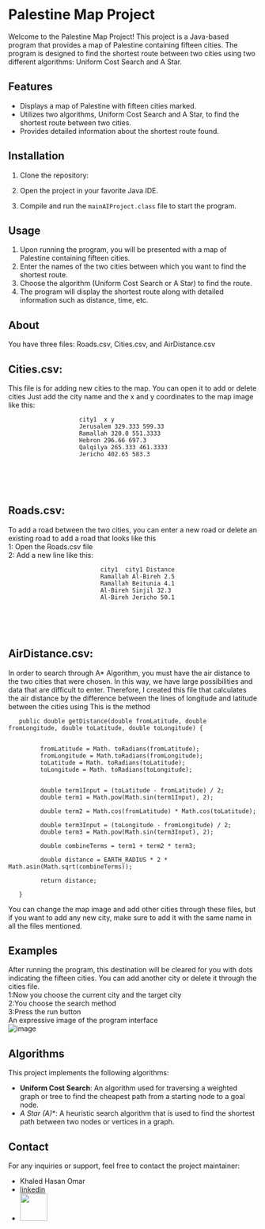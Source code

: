 # Palestine Map Project

Welcome to the Palestine Map Project! This project is a Java-based program that provides a map of Palestine containing fifteen cities. The program is designed to find the shortest route between two cities using two different algorithms: Uniform Cost Search and A Star.

## Features

- Displays a map of Palestine with fifteen cities marked.
- Utilizes two algorithms, Uniform Cost Search and A Star, to find the shortest route between two cities.
- Provides detailed information about the shortest route found.

## Installation

1. Clone the repository:

2. Open the project in your favorite Java IDE.

3. Compile and run the `mainAIProject.class` file to start the program.

## Usage

1. Upon running the program, you will be presented with a map of Palestine containing fifteen cities.
2. Enter the names of the two cities between which you want to find the shortest route.
3. Choose the algorithm (Uniform Cost Search or A Star) to find the route.
4. The program will display the shortest route along with detailed information such as distance, time, etc.




## About

You have three files: Roads.csv, Cities.csv, and AirDistance.csv<br>

## Cities.csv:
This file is for adding new cities to the map. You can open it to add or delete cities
Just add the city name and the x and y coordinates to the map image like this:

                        city1  x y 
                        Jerusalem 329.333 599.33
                        Ramallah 320.0 551.3333
                        Hebron 296.66 697.3
                        Qalqilya 265.333 461.3333
                        Jericho 402.65 583.3


<br><br><br>

## Roads.csv:
To add a road between the two cities, you can enter a new road or delete an existing road to add a road that looks like this<br>
  1: Open the Roads.csv file<br>
      2: Add a new line like this:                   <br>
                              
                              city1  city1 Distance
                              Ramallah Al-Bireh 2.5
                              Ramallah Beitunia 4.1
                              Al-Bireh Sinjil 32.3
                              Al-Bireh Jericho 50.1


<br><br><br>

## AirDistance.csv: 
In order to search through A* Algorithm, you must have the air distance to the two cities that were chosen. In this way, we have large possibilities and data that are difficult to enter. Therefore, I created this file that calculates the air distance by the difference between the lines of longitude and latitude between the cities using This is the method

       public double getDistance(double fromLatitude, double fromLongitude, double toLatitude, double toLongitude) {

            
             fromLatitude = Math. toRadians(fromLatitude);
             fromLongitude = Math.toRadians(fromLongitude);
             toLatitude = Math. toRadians(toLatitude);
             toLongitude = Math. toRadians(toLongitude);
            
            
             double term1Input = (toLatitude - fromLatitude) / 2;
             double term1 = Math.pow(Math.sin(term1Input), 2);
            
             double term2 = Math.cos(fromLatitude) * Math.cos(toLatitude);
            
             double term3Input = (toLongitude - fromLongitude) / 2;
             double term3 = Math.pow(Math.sin(term3Input), 2);
            
             double combineTerms = term1 + term2 * term3;
            
             double distance = EARTH_RADIUS * 2 * Math.asin(Math.sqrt(combineTerms));
            
             return distance;

       }



You can change the map image and add other cities through these files, but if you want to add any new city, make sure to add it with the same name in all the files mentioned.

## Examples

After running the program, this destination will be cleared for you with dots indicating the fifteen cities. You can add another city or delete it through the cities file.<br>
      1:Now you choose the current city and the target city<br>
      2:You choose the search method<br>
      3:Press the run button<br>
An expressive image of the program interface <br>
![image](https://github.com/khaled7hasan7/ai_project2/assets/131875788/2685330a-a91d-40bb-b2b0-621c062122c8)


## Algorithms

This project implements the following algorithms:

- **Uniform Cost Search**: An algorithm used for traversing a weighted graph or tree to find the cheapest path from a starting node to a goal node.
- **A Star (A*)**: A heuristic search algorithm that is used to find the shortest path between two nodes or vertices in a graph.
 
## Contact

For any inquiries or support, feel free to contact the project maintainer:
- Khaled Hasan Omar
-  <a  href="https://www.linkedin.com/in/khaled-omar-5111672b9">linkedin</a>
- <a href="https://www.instagram.com/khaled7hasan7/?fbclid=IwAR3vHCpHKLOD14C8nwktymileXYeUaSAjea4-Zwdv9qSb8jK619u4lfo3sk"><img src="https://github.com/khaled7hasan7/ai_project2/assets/131875788/b08163b7-207c-43f1-af12-6cb928f28001" width="55">
</a>
 

